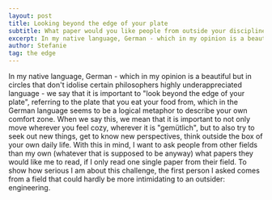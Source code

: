 ```yaml
---
layout: post
title: Looking beyond the edge of your plate
subtitle: What paper would you like people from outside your discipline to read?
excerpt: In my native language, German - which in my opinion is a beautiful but (in circles that don't idolise certain philosophers) highly underappreciated language - we say that it is important to "look beyond the edge of your plate", referring to the plate that you eat your food from, which in the German language seems to be a logical metaphor to describe your own comfort zone. When we say this, we mean that it is important to not only move wherever you feel cozy, wherever it is "gemütlich", but to also try to seek out new things, get to know new perspectives, think outside the box of your own daily life. With this in mind, I want to ask people from other fields than my own (whatever that is supposed to be anyway) what papers they would like me to read, if I only read one single paper from their field. To show how serious I am about this challenge, the first person I asked comes from a field that could hardly be more intimidating to an outsider: engineering.
author: Stefanie
tag: the edge
---
```


In my native language, German - which in my opinion is a beautiful but in circles that don't idolise certain philosophers highly underappreciated language - we say that it is important to "look beyond the edge of your plate", referring to the plate that you eat your food from, which in the German language seems to be a logical metaphor to describe your own comfort zone. When we say this, we mean that it is important to not only move wherever you feel cozy, wherever it is "gemütlich", but to also try to seek out new things, get to know new perspectives, think outside the box of your own daily life. With this in mind, I want to ask people from other fields than my own (whatever that is supposed to be anyway) what papers they would like me to read, if I only read one single paper from their field. To show how serious I am about this challenge, the first person I asked comes from a field that could hardly be more intimidating to an outsider: engineering.
